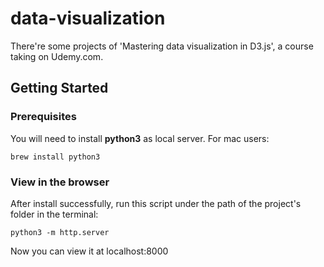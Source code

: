 # data-visualization

There're some projects of 'Mastering data visualization in D3.js', a course  taking on Udemy.com.

## Getting Started

### Prerequisites
You will need to install **python3** as local server.
For mac users:
```
brew install python3
```
### View in the browser
After install successfully, run this script under the path of the project's folder in the terminal:
```
python3 -m http.server
```
Now you can view it at localhost:8000
